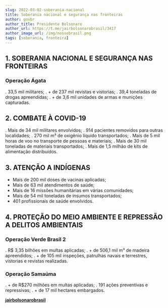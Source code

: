 ```yaml
---
slug: 2022-03-02-soberania-nacional
title: Soberania nacional e segurança nas fronteiras
author: govbr
author_title: Presidente Bolsonaro
author_url: https://t.me/jairbolsonarobrasil/3417
author_image_url: /img/nossobrasil.png
tags: [soberania, fronteira]
---
```


## 1. SOBERANIA NACIONAL E SEGURANÇA NAS FRONTEIRAS

### Operação Ágata

. 33,5 mil militares; 
. + de 237 mil revistas e vistorias; 
. 39,4 toneladas de drogas apreendidas; 
. + de 3,6 mil unidades de armas e munições capturadas.

## 2. COMBATE À COVID-19

. Mais de 34 mil militares envolvidos;
. 914 pacientes removidos para outras localidades; 
. 270 mil m³ de oxigênio líquido transportados;
. Mais de 5 mil horas de voo no transporte de pessoas e materiais;
. Mais de 30 mil toneladas de materiais transportados;
. Mais de 1,5 milhão de kits de alimentação distribuídos.

## 3. ATENÇÃO A INDÍGENAS

- Mais de 200 mil doses de vacinas aplicadas;
- Mais de 63 mil atendimentos de saúde;
- Mais de 16 missões humanitárias em várias comunidades;
- Mais de 54 mil toneladas de insumos transportados;
- 401 profissionais de saúde envolvidos.

## 4. PROTEÇÃO DO MEIO AMBIENTE E REPRESSÃO A DELITOS AMBIENTAIS

### Operação Verde Brasil 2

. R$ 3,35 bilhões em multas aplicadas; 
. + de 506,1 mil m³ de madeira apreendidos; 
. + de 105 mil inspeções, patrulhas navais e terrestres, vistorias e revistas realizadas.

### Operação Samaúma

. + de R$270 milhões em multas aplicadas; 
. 191 ações preventivas e repressivas;
. + de 17 mil hectares embargados.

[**jairbolsonarobrasil**](https://t.me/jairbolsonarobrasil/3417)